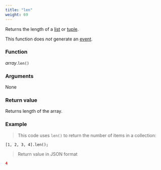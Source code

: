 ```yaml
---
title: "len"
weight: 69
---
```


Returns the length of a [list](..) or [tuple](../../tuple).

This function does *not* generate an [event](../../../overview/events).

### Function

*array*.`len()`

### Arguments

None

### Return value

Returns length of the array.

### Example

> This code uses `len()` to return the number of items in a collection:

```thingsdb,json_response
[1, 2, 3, 4].len();
```

> Return value in JSON format

```json
4
```
